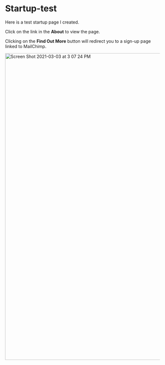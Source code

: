 # Startup-test

Here is a test startup page I created.

Click on the link in the **About** to view the page.

Clicking on the __Find Out More__ button will redirect you to a sign-up page linked to MailChimp.

<img width="1000" alt="Screen Shot 2021-03-03 at 3 07 24 PM" src="https://user-images.githubusercontent.com/43804428/109886644-3fc63f80-7c35-11eb-8c8c-f10f405b3ee4.png">

